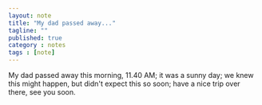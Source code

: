 ```yaml
---
layout: note
title: "My dad passed away..."
tagline: ""
published: true
category : notes
tags : [note]
---
```


My dad passed away this morning, 11.40 AM; it was a sunny day; we knew this might
happen, but didn't expect this so soon; have a nice trip over there, see you soon.
